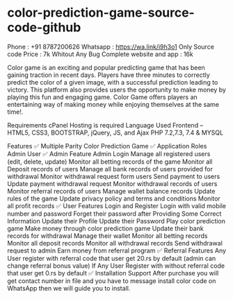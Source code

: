 # color-prediction-game-source-code-github
Phone : +91 8787200626
Whatsapp : https://wa.link/i9h3o1
Only Source code Price : 7k Whitout Any Bug
Complete website and app : 16k

Color game is an exciting and popular predicting game that has been gaining traction in recent days. Players have three minutes to correctly predict the color of a given image, with a successful prediction leading to victory. This platform also provides users the opportunity to make money by playing this fun and engaging game. Color Game offers players an entertaining way of making money while enjoying themselves at the same time!.

Requirements
cPanel Hosting is required
Language Used
Frontend – HTML5, CSS3, BOOTSTRAP, jQuery, JS, and Ajax
PHP 7.2,7.3, 7.4 & MYSQL

Features
✅ Multiple Parity Color Prediction Game
✅ Application Roles
Admin
User
✅ Admin Feature
Admin Login
Manage all registered users (edit, delete, update)
Monitor all betting records of the game
Monitor all Deposit records of users
Manage all bank records of users provided for withdrawal
Monitor withdrawal request form users
Send payment to users
Update payment withdrawal request
Monitor withdrawal records of users
Monitor referral records of users
Manage wallet balance records
Update rules of the game
Update privacy policy and terms and conditions
 Monitor all profit records
✅ User Features
Login and Register
Login with valid mobile number and password
Forget their password after Providing Some Correct Information
Update their Profile
Update their Password
Play color prediction game
Make money through color prediction game
Update their bank records for withdrawal
Manage their wallet
Monitor all betting records
Monitor all deposit records
Monitor all withdrawal records
Send withdrawal request to admin
Earn money from referral program
✅ Referral Features
Any User register with referral code that user get 20.rs by default (admin can change referral bonus value)
If Any User Register with without referral code that user get 0.rs by default
✅ Installation Support 
After purchase you will get contact number in file and you have to message install color code on WhatsApp then we will guide you to install.
